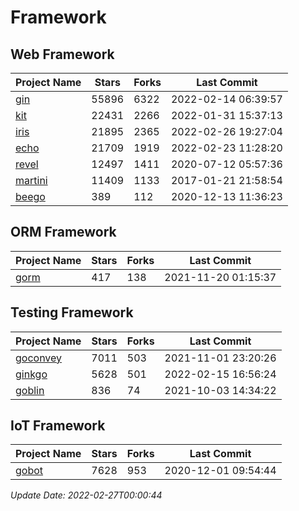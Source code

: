 # Framework

## Web Framework
| Project Name | Stars | Forks | Last Commit |
| ------------ | ----- | ----- | ----------- |
| [gin](https://github.com/gin-gonic/gin) | 55896 | 6322 | 2022-02-14 06:39:57 |
| [kit](https://github.com/go-kit/kit) | 22431 | 2266 | 2022-01-31 15:37:13 |
| [iris](https://github.com/kataras/iris) | 21895 | 2365 | 2022-02-26 19:27:04 |
| [echo](https://github.com/labstack/echo) | 21709 | 1919 | 2022-02-23 11:28:20 |
| [revel](https://github.com/revel/revel) | 12497 | 1411 | 2020-07-12 05:57:36 |
| [martini](https://github.com/go-martini/martini) | 11409 | 1133 | 2017-01-21 21:58:54 |
| [beego](https://github.com/astaxie/beego) | 389 | 112 | 2020-12-13 11:36:23 |

## ORM Framework
| Project Name | Stars | Forks | Last Commit |
| ------------ | ----- | ----- | ----------- |
| [gorm](https://github.com/jinzhu/gorm) | 417 | 138 | 2021-11-20 01:15:37 |

## Testing Framework
| Project Name | Stars | Forks | Last Commit |
| ------------ | ----- | ----- | ----------- |
| [goconvey](https://github.com/smartystreets/goconvey) | 7011 | 503 | 2021-11-01 23:20:26 |
| [ginkgo](https://github.com/onsi/ginkgo) | 5628 | 501 | 2022-02-15 16:56:24 |
| [goblin](https://github.com/franela/goblin) | 836 | 74 | 2021-10-03 14:34:22 |

## IoT Framework
| Project Name | Stars | Forks | Last Commit |
| ------------ | ----- | ----- | ----------- |
| [gobot](https://github.com/hybridgroup/gobot) | 7628 | 953 | 2020-12-01 09:54:44 |

*Update Date: 2022-02-27T00:00:44*